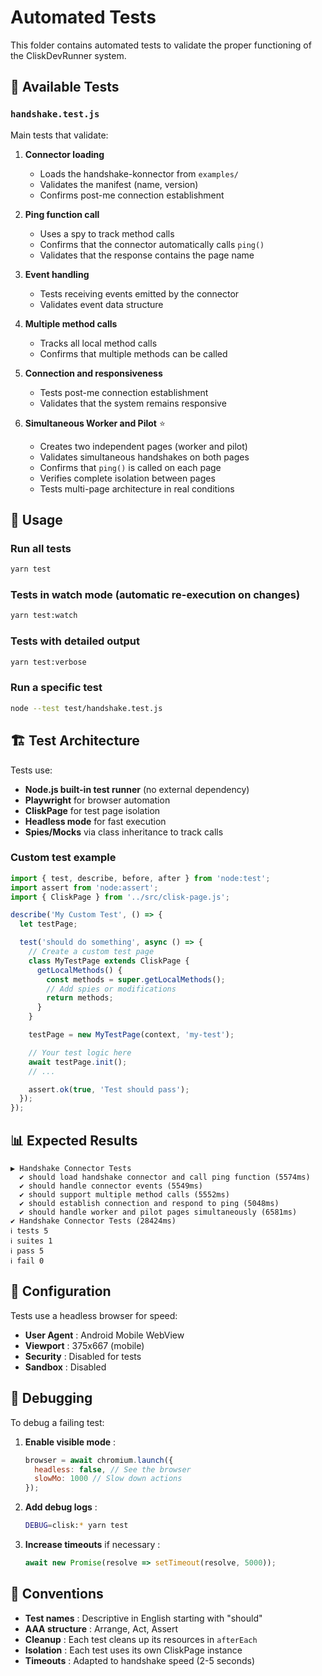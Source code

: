 # Automated Tests

This folder contains automated tests to validate the proper functioning of the CliskDevRunner system.

## 🧪 Available Tests

### `handshake.test.js`

Main tests that validate:

1. **Connector loading**
   - Loads the handshake-konnector from `examples/`
   - Validates the manifest (name, version)
   - Confirms post-me connection establishment

2. **Ping function call**
   - Uses a spy to track method calls
   - Confirms that the connector automatically calls `ping()`
   - Validates that the response contains the page name

3. **Event handling**
   - Tests receiving events emitted by the connector
   - Validates event data structure

4. **Multiple method calls**
   - Tracks all local method calls
   - Confirms that multiple methods can be called

5. **Connection and responsiveness**
   - Tests post-me connection establishment
   - Validates that the system remains responsive

6. **Simultaneous Worker and Pilot** ⭐
   - Creates two independent pages (worker and pilot)
   - Validates simultaneous handshakes on both pages
   - Confirms that `ping()` is called on each page
   - Verifies complete isolation between pages
   - Tests multi-page architecture in real conditions

## 🚀 Usage

### Run all tests

```bash
yarn test
```

### Tests in watch mode (automatic re-execution on changes)

```bash
yarn test:watch
```

### Tests with detailed output

```bash
yarn test:verbose
```

### Run a specific test

```bash
node --test test/handshake.test.js
```

## 🏗 Test Architecture

Tests use:

- **Node.js built-in test runner** (no external dependency)
- **Playwright** for browser automation
- **CliskPage** for test page isolation
- **Headless mode** for fast execution
- **Spies/Mocks** via class inheritance to track calls

### Custom test example

```javascript
import { test, describe, before, after } from 'node:test';
import assert from 'node:assert';
import { CliskPage } from '../src/clisk-page.js';

describe('My Custom Test', () => {
  let testPage;

  test('should do something', async () => {
    // Create a custom test page
    class MyTestPage extends CliskPage {
      getLocalMethods() {
        const methods = super.getLocalMethods();
        // Add spies or modifications
        return methods;
      }
    }

    testPage = new MyTestPage(context, 'my-test');

    // Your test logic here
    await testPage.init();
    // ...

    assert.ok(true, 'Test should pass');
  });
});
```

## 📊 Expected Results

```
▶ Handshake Connector Tests
  ✔ should load handshake connector and call ping function (5574ms)
  ✔ should handle connector events (5549ms)
  ✔ should support multiple method calls (5552ms)
  ✔ should establish connection and respond to ping (5048ms)
  ✔ should handle worker and pilot pages simultaneously (6581ms)
✔ Handshake Connector Tests (28424ms)
ℹ tests 5
ℹ suites 1
ℹ pass 5
ℹ fail 0
```

## 🔧 Configuration

Tests use a headless browser for speed:

- **User Agent** : Android Mobile WebView
- **Viewport** : 375x667 (mobile)
- **Security** : Disabled for tests
- **Sandbox** : Disabled

## 🐛 Debugging

To debug a failing test:

1. **Enable visible mode** :

   ```javascript
   browser = await chromium.launch({
     headless: false, // See the browser
     slowMo: 1000 // Slow down actions
   });
   ```

2. **Add debug logs** :

   ```bash
   DEBUG=clisk:* yarn test
   ```

3. **Increase timeouts** if necessary :
   ```javascript
   await new Promise(resolve => setTimeout(resolve, 5000));
   ```

## 📝 Conventions

- **Test names** : Descriptive in English starting with "should"
- **AAA structure** : Arrange, Act, Assert
- **Cleanup** : Each test cleans up its resources in `afterEach`
- **Isolation** : Each test uses its own CliskPage instance
- **Timeouts** : Adapted to handshake speed (2-5 seconds)
